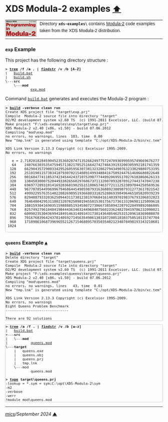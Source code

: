 # <span id="top">XDS Modula-2 examples</span> <span style="font-size:90%;">[⬆](../README.md#top)</span>

<table style="font-family:Helvetica,Arial;line-height:1.6;">
  <tr>
  <td style="border:0;padding:0 10px 0 0;min-width:100px;">
    <a href="https://link.springer.com/chapter/10.1007/978-3-642-96757-3_1" rel="external"><img style="border:0;width:100px;" src="../docs/images/pim4.png" width="100" alt="Modula-2"/></a>
  </td>
  <td style="border:0;padding:0;vertical-align:text-top;">
    Directory <strong><code>xds-examples\</code></strong> contains <a href="https://link.springer.com/chapter/10.1007/978-3-642-96757-3_1" rel="external" title="Modula-2">Modula-2</a> code examples taken from the XDS Modula-2 distribution.
  </td>
  </tr>
</table>

### <span id="exp">`exp` Example</span>

This project has the following directory structure :

<pre style="font-size:80%;">
<b>&gt; <a href="">tree</a> /f /a . | <a href="">findstr</a> /v /b [A-Z]</b>
|   <a href="./exp/build.bat">build.bat</a>
|   <a href="./exp/build.sh">build.sh</a>
\---<b>src</b>
    \---<b>mod</b>
            <a href="./exp/src/mod/exp.mod">exp.mod</a>
</pre>

Command [`build.bat`](./exp/build.bat) generates and executes the Modula-2 program :

<pre style="font-size:80%;border:1px solid #cccccc;">
<b>&gt; <a href="./build.bat">build</a> -verbose clean run</b>
Create XDS project file "target\exp.prj"
Compile  Modula-2 source file into directory "target"
O2/M2 development system v2.60 TS  (c) 1991-2011 Excelsior, LLC. (build 07.06.2012)
Make project "F:\xds-examples\exp\target\exp.prj"
XDS Modula-2 v2.40 [x86, v1.50] - build 07.06.2012
Compiling "mod\exp.mod"
no errors, no warnings, lines  103, time  0.00
New "tmp.lnk" is generated using template "C:/opt/XDS-Modula-2/bin/xc.tem"

XDS Link Version 2.13.3 Copyright (c) Excelsior 1995-2009.
No errors, no warnings

   e = 2.7182818284590452353602874713526624977572470936999595749669676277
   64    2407663035354759457138217852516642742746639193200305992181741359
  128    6629043572900334295260595630738132328627943490763233829880753195
  192    2510190115738341879307021540891499348841675092447614606680822648
  256    0016847741185374234544243710753907774499206955170276183860626133
  320    1384583000752044933826560297606737113200709328709127443747047230
  384    6969772093101416928368190255151086574637721112523897844250569536
  448    9677078544996996794686445490598793163688923009879312773617821542
  512    4999229576351482208269895193668033182528869398496465105820939239
  576    8294887933203625094431173012381970684161403970198376793206832823
  640    7646480429531180232878250981945581530175671736133206981125099618
  704    1881593041690351598888519345807273866738589422879228499892086805
  768    8257492796104841984443634632449684875602336248270419786232090021
  832    6099023530436994184914631409343173814364054625315209618369088870
  896    7016768396424378140592714563549061303107208510383750510115747704
  960    1718986106873969655212671546889570350354021234078498193343210681
 1024
 </pre>

### <span id="queens">`queens` Example</span> [**&#x25B4;**](#top)

<pre style="font-size:80%;border:1px solid #cccccc;">
<b>&gt; <a href="./queens/build.bat">build</a> -verbose clean run</b>
Delete directory "target"
Create XDS project file "target\queens.prj"
Compile  Modula-2 source file into directory "target"
O2/M2 development system v2.60 TS  (c) 1991-2011 Excelsior, LLC. (build 07.06.2012)
Make project "F:\xds-examples\queens\target\queens.prj"
XDS Modula-2 v2.40 [x86, v1.50] - build 07.06.2012
Compiling "mod\queens.mod"
no errors, no warnings, lines   43, time  0.01
New "tmp.lnk" is generated using template "C:/opt/XDS-Modula-2/bin/xc.tem"

XDS Link Version 2.13.3 Copyright (c) Excelsior 1995-2009.
No errors, no warnings
Eight Queens Problem Benchmark
------------------------------

There are 92 solutions
</pre>

<pre style="font-size:80%;border:1px solid #cccccc;">
<b>&gt; <a href="https://learn.microsoft.com/en-us/windows-server/administration/windows-commands/tree" rel="external">tree</a> /a /f . | <a href="https://learn.microsoft.com/en-us/windows-server/administration/windows-commands/findstr" rel="external">findstr</a> /v /b [a-z]</b>
|   <a href="./queens/build.bat">build.bat</a>
+---<b>src</b>
|   \---<b>mod</b>
|           <a href="./queens/src/mod/queens.mod">queens.mod</a>
\---<b>target</b>
    |   queens.exe
    |   queens.obj
    |   queens.prj
    |   tmp.lnk
    \---mod
            queens.mod
&nbsp;
<b>&gt; <a href="https://learn.microsoft.com/en-us/windows-server/administration/windows-commands/type" rel="external">type</a> target\queens.prj</b>
-lookup = *.sym = sym;C:\opt\XDS-Modula-2\sym
-m2
-verbose
-werr
!module mod\queens.mod
</pre>

***

*[mics](https://lampwww.epfl.ch/~michelou/)/September 2024* [**&#9650;**](#top)
<span id="bottom">&nbsp;</span>

<!-- link refs -->

[apache_ant_cli]: https://ant.apache.org/manual/running.html
